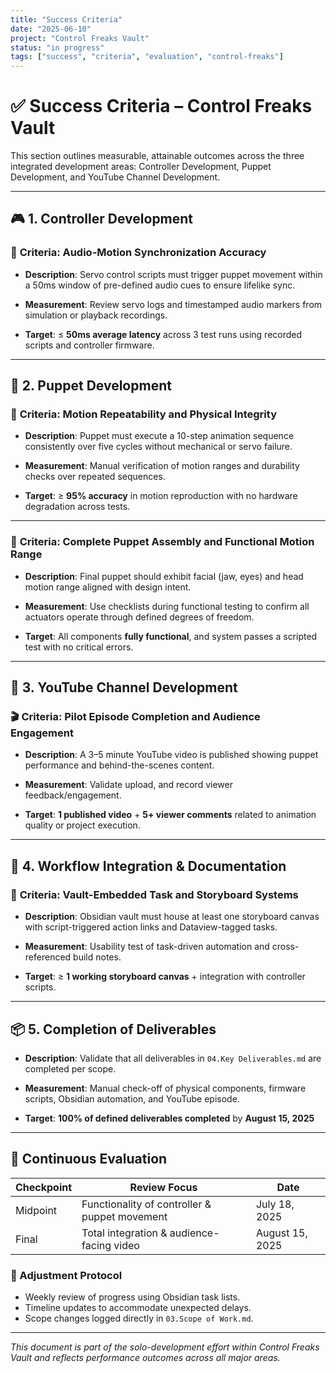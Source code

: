 ```yaml
---
title: "Success Criteria"
date: "2025-06-10"
project: "Control Freaks Vault"
status: "in progress"
tags: ["success", "criteria", "evaluation", "control-freaks"]
---
```


# ✅ Success Criteria – Control Freaks Vault

This section outlines measurable, attainable outcomes across the three integrated development areas: Controller Development, Puppet Development, and YouTube Channel Development.

---

## 🎮 1. Controller Development

### 📏 **Criteria: Audio-Motion Synchronization Accuracy**

- **Description**: Servo control scripts must trigger puppet movement within a 50ms window of pre-defined audio cues to ensure lifelike sync.

- **Measurement**: Review servo logs and timestamped audio markers from simulation or playback recordings.

- **Target**: ≤ **50ms average latency** across 3 test runs using recorded scripts and controller firmware.

---

## 🤖 2. Puppet Development

### 🧠 **Criteria: Motion Repeatability and Physical Integrity**

- **Description**: Puppet must execute a 10-step animation sequence consistently over five cycles without mechanical or servo failure.

- **Measurement**: Manual verification of motion ranges and durability checks over repeated sequences.

- **Target**: ≥ **95% accuracy** in motion reproduction with no hardware degradation across tests.

---

### 🔩 **Criteria: Complete Puppet Assembly and Functional Motion Range**

- **Description**: Final puppet should exhibit facial (jaw, eyes) and head motion range aligned with design intent.

- **Measurement**: Use checklists during functional testing to confirm all actuators operate through defined degrees of freedom.

- **Target**: All components **fully functional**, and system passes a scripted test with no critical errors.

---

## 🎥 3. YouTube Channel Development

### 🎬 **Criteria: Pilot Episode Completion and Audience Engagement**

- **Description**: A 3–5 minute YouTube video is published showing puppet performance and behind-the-scenes content.

- **Measurement**: Validate upload, and record viewer feedback/engagement.

- **Target**: **1 published video** + **5+ viewer comments** related to animation quality or project execution.

---

## 📂 4. Workflow Integration & Documentation

### 🧰 **Criteria: Vault-Embedded Task and Storyboard Systems**

- **Description**: Obsidian vault must house at least one storyboard canvas with script-triggered action links and Dataview-tagged tasks.

- **Measurement**: Usability test of task-driven automation and cross-referenced build notes.

- **Target**: ≥ **1 working storyboard canvas** + integration with controller scripts.

---

## 📦 5. Completion of Deliverables

- **Description**: Validate that all deliverables in `04.Key Deliverables.md` are completed per scope.

- **Measurement**: Manual check-off of physical components, firmware scripts, Obsidian automation, and YouTube episode.

- **Target**: **100% of defined deliverables completed** by **August 15, 2025**

---

## 🧭 Continuous Evaluation

| Checkpoint | Review Focus                                   | Date           |
|------------|------------------------------------------------|----------------|
| Midpoint   | Functionality of controller & puppet movement  | July 18, 2025  |
| Final      | Total integration & audience-facing video      | August 15, 2025 |

### 🔄 Adjustment Protocol

- Weekly review of progress using Obsidian task lists.
- Timeline updates to accommodate unexpected delays.
- Scope changes logged directly in `03.Scope of Work.md`.

---

*This document is part of the solo-development effort within Control Freaks Vault and reflects performance outcomes across all major areas.*
